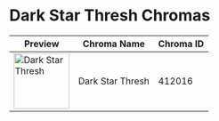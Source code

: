 # Dark Star Thresh Chromas

| Preview | Chroma Name | Chroma ID |
|---|---|---|
| <img src='https://raw.communitydragon.org/latest/plugins/rcp-be-lol-game-data/global/default/v1/champion-chroma-images/412/412016.png' alt='Dark Star Thresh' width='100'> | Dark Star Thresh | 412016 |
